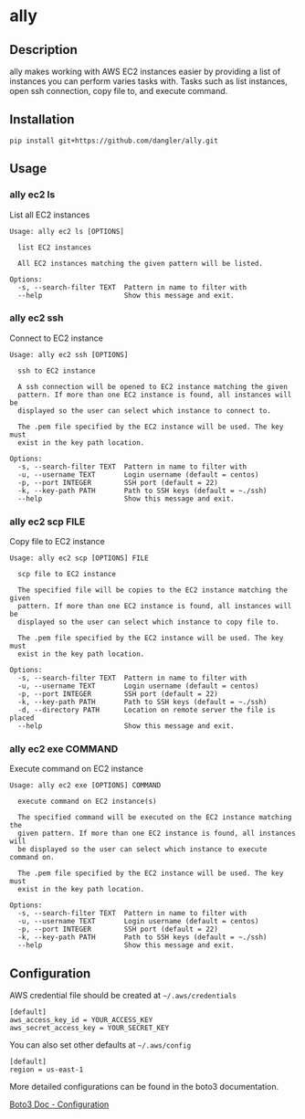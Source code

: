 # ally

## Description

ally makes working with AWS EC2 instances easier by providing a list of instances you can perform
varies tasks with. Tasks such as list instances, open ssh connection, copy file to, and execute command.

## Installation

```
pip install git+https://github.com/dangler/ally.git
```

## Usage


### ally ec2 ls

List all EC2 instances

```
Usage: ally ec2 ls [OPTIONS]

  list EC2 instances

  All EC2 instances matching the given pattern will be listed.

Options:
  -s, --search-filter TEXT  Pattern in name to filter with
  --help                    Show this message and exit.

```

### ally ec2 ssh

Connect to EC2 instance

```
Usage: ally ec2 ssh [OPTIONS]

  ssh to EC2 instance

  A ssh connection will be opened to EC2 instance matching the given
  pattern. If more than one EC2 instance is found, all instances will be
  displayed so the user can select which instance to connect to.

  The .pem file specified by the EC2 instance will be used. The key must
  exist in the key path location.

Options:
  -s, --search-filter TEXT  Pattern in name to filter with
  -u, --username TEXT       Login username (default = centos)
  -p, --port INTEGER        SSH port (default = 22)
  -k, --key-path PATH       Path to SSH keys (default = ~./ssh)
  --help                    Show this message and exit.
```

### ally ec2 scp FILE

Copy file to EC2 instance
```
Usage: ally ec2 scp [OPTIONS] FILE

  scp file to EC2 instance

  The specified file will be copies to the EC2 instance matching the given
  pattern. If more than one EC2 instance is found, all instances will be
  displayed so the user can select which instance to copy file to.

  The .pem file specified by the EC2 instance will be used. The key must
  exist in the key path location.

Options:
  -s, --search-filter TEXT  Pattern in name to filter with
  -u, --username TEXT       Login username (default = centos)
  -p, --port INTEGER        SSH port (default = 22)
  -k, --key-path PATH       Path to SSH keys (default = ~./ssh)
  -d, --directory PATH      Location on remote server the file is placed
  --help                    Show this message and exit.
```

### ally ec2 exe COMMAND

Execute command on EC2 instance
```
Usage: ally ec2 exe [OPTIONS] COMMAND

  execute command on EC2 instance(s)

  The specified command will be executed on the EC2 instance matching the
  given pattern. If more than one EC2 instance is found, all instances will
  be displayed so the user can select which instance to execute command on.

  The .pem file specified by the EC2 instance will be used. The key must
  exist in the key path location.

Options:
  -s, --search-filter TEXT  Pattern in name to filter with
  -u, --username TEXT       Login username (default = centos)
  -p, --port INTEGER        SSH port (default = 22)
  -k, --key-path PATH       Path to SSH keys (default = ~./ssh)
  --help                    Show this message and exit.
```

## Configuration

AWS credential file should be created at ```~/.aws/credentials```

```
[default]
aws_access_key_id = YOUR_ACCESS_KEY
aws_secret_access_key = YOUR_SECRET_KEY
```


You can also set other defaults at ```~/.aws/config```

```
[default]
region = us-east-1
```

More detailed configurations can be found in the boto3 documentation.

[Boto3 Doc - Configuration](http://boto3.readthedocs.org/en/latest/guide/configuration.html#guide-configuration)
